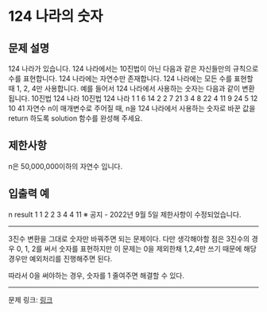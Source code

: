 # 124 나라의 숫자
## 문제 설명

124 나라가 있습니다. 124 나라에서는 10진법이 아닌 다음과 같은 자신들만의 규칙으로 수를 표현합니다.
124 나라에는 자연수만 존재합니다.
124 나라에는 모든 수를 표현할 때 1, 2, 4만 사용합니다.
예를 들어서 124 나라에서 사용하는 숫자는 다음과 같이 변환됩니다.
10진법	124 나라	10진법	124 나라
1	1	6	14
2	2	7	21
3	4	8	22
4	11	9	24
5	12	10	41
자연수 n이 매개변수로 주어질 때, n을 124 나라에서 사용하는 숫자로 바꾼 값을 return 하도록 solution 함수를 완성해 주세요.
## 제한사항
n은 50,000,000이하의 자연수 입니다.
## 입출력 예
n	result
1	1
2	2
3	4
4	11
※ 공지 - 2022년 9월 5일 제한사항이 수정되었습니다.

***

3진수 변환을 그대로 숫자만 바꿔주면 되는 문제이다.
다만 생각해야할 점은 3진수의 경우 0, 1, 2를 써서 숫자를 표현하지만 이 문제는 0을 제외한채 1,2,4만 쓰기 때문에 해당 경우만 예외처리를 진행해주면 된다.

따라서 0을 써야하는 경우, 숫자를 1 줄여주면 해결할 수 있다.

***
문제 링크: [링크](https://school.programmers.co.kr/learn/courses/30/lessons/12899#)
